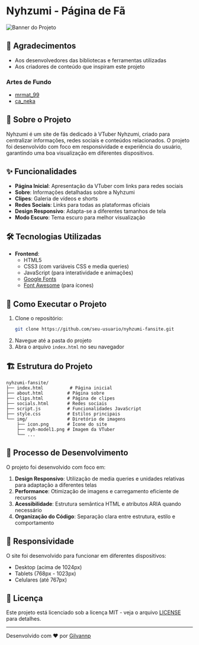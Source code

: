 # Nyhzumi - Página de Fã

![Banner do Projeto](img/nyh-wall2.png)

## 🙏 Agradecimentos

- Aos desenvolvedores das bibliotecas e ferramentas utilizadas
- Aos criadores de conteúdo que inspiram este projeto

### Artes de Fundo
- [mrmat_99](https://x.com/mrmat_99)
- [ca_neka](https://x.com/ca_neka)


## 📝 Sobre o Projeto

Nyhzumi é um site de fãs dedicado à VTuber Nyhzumi, criado para centralizar informações, redes sociais e conteúdos relacionados. O projeto foi desenvolvido com foco em responsividade e experiência do usuário, garantindo uma boa visualização em diferentes dispositivos.

## ✨ Funcionalidades

- **Página Inicial**: Apresentação da VTuber com links para redes sociais
- **Sobre**: Informações detalhadas sobre a Nyhzumi
- **Clipes**: Galeria de vídeos e shorts
- **Redes Sociais**: Links para todas as plataformas oficiais
- **Design Responsivo**: Adapta-se a diferentes tamanhos de tela
- **Modo Escuro**: Tema escuro para melhor visualização

## 🛠️ Tecnologias Utilizadas

- **Frontend**:
  - HTML5
  - CSS3 (com variáveis CSS e media queries)
  - JavaScript (para interatividade e animações)
  - [Google Fonts](https://fonts.google.com/)
  - [Font Awesome](https://fontawesome.com/) (para ícones)

## 🚀 Como Executar o Projeto

1. Clone o repositório:
   ```bash
   git clone https://github.com/seu-usuario/nyhzumi-fansite.git
   ```
2. Navegue até a pasta do projeto
3. Abra o arquivo `index.html` no seu navegador

## 🏗️ Estrutura do Projeto

```
nyhzumi-fansite/
├── index.html          # Página inicial
├── about.html         # Página sobre
├── clips.html         # Página de clipes
├── socials.html       # Redes sociais
├── script.js          # Funcionalidades JavaScript
├── style.css          # Estilos principais
└── img/               # Diretório de imagens
    ├── icon.png       # Ícone do site
    ├── nyh-model1.png # Imagem da VTuber
    └── ...
```

## 🎨 Processo de Desenvolvimento

O projeto foi desenvolvido com foco em:

1. **Design Responsivo**: Utilização de media queries e unidades relativas para adaptação a diferentes telas
2. **Performance**: Otimização de imagens e carregamento eficiente de recursos
3. **Acessibilidade**: Estrutura semântica HTML e atributos ARIA quando necessário
4. **Organização do Código**: Separação clara entre estrutura, estilo e comportamento

## 📱 Responsividade

O site foi desenvolvido para funcionar em diferentes dispositivos:
- Desktop (acima de 1024px)
- Tablets (768px - 1023px)
- Celulares (até 767px)

## 📄 Licença

Este projeto está licenciado sob a licença MIT - veja o arquivo [LICENSE](LICENSE) para detalhes.


---

Desenvolvido com ❤️ por [Gilvannp](https://github.com/GilvanPedro)
